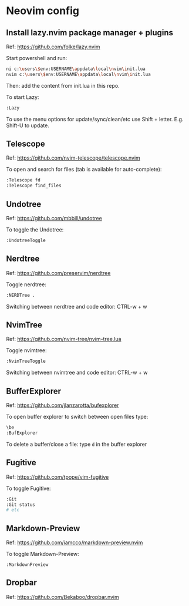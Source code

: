 # Neovim config

## Install lazy.nvim package manager + plugins

Ref: https://github.com/folke/lazy.nvim

Start powershell and run:
```bash
ni c:\users\$env:USERNAME\appdata\local\nvim\init.lua
nvim c:\users\$env:USERNAME\appdata\local\nvim\init.lua
```
Then: add the content from init.lua in this repo.

To start Lazy:

```bash
:Lazy
```

To use the menu options for update/sync/clean/etc use Shift + letter. E.g. Shift-U to update.

## Telescope

Ref: https://github.com/nvim-telescope/telescope.nvim

To open and search for files (tab is available for auto-complete):

```bash
:Telescope fd
:Telescope find_files
```

## Undotree

Ref: https://github.com/mbbill/undotree

To toggle the Undotree:

```bash
:UndotreeToggle
```

## Nerdtree

Ref: https://github.com/preservim/nerdtree

Toggle nerdtree:

```bash
:NERDTree .
```
Switching between nerdtree and code editor: CTRL-w + w

## NvimTree

Ref: https://github.com/nvim-tree/nvim-tree.lua

Toggle nvimtree:

```bash
:NvimTreeToggle
```

Switching between nvimtree and code editor: CTRL-w + w

## BufferExplorer

Ref: https://github.com/jlanzarotta/bufexplorer

To open buffer explorer to switch between open files type:

```bash
\be
:BufExplorer
```

To delete a buffer/close a file: type `d` in the buffer explorer


## Fugitive

Ref: https://github.com/tpope/vim-fugitive

To toggle Fugitive:

```bash
:Git
:Git status
# etc
```

## Markdown-Preview

Ref: https://github.com/iamcco/markdown-preview.nvim

To toggle Markdown-Preview:
```
:MarkdownPreview
```

## Dropbar

Ref: https://github.com/Bekaboo/dropbar.nvim
